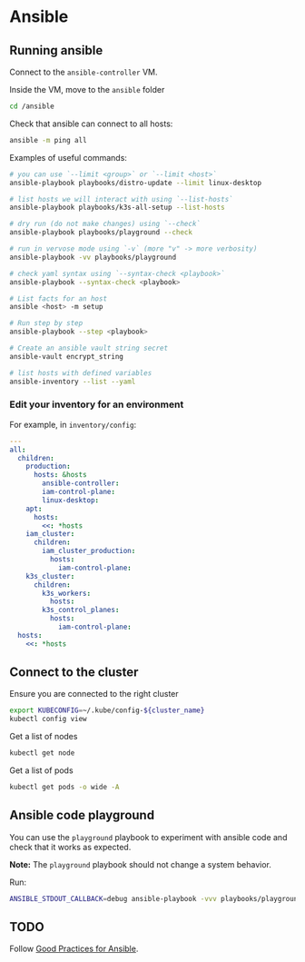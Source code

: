 # Ansible

## Running ansible

Connect to the `ansible-controller` VM.

Inside the VM, move to the `ansible` folder

```bash
cd /ansible
```

Check that ansible can connect to all hosts:

```bash
ansible -m ping all
```

Examples of useful commands:

```bash
# you can use `--limit <group>` or `--limit <host>`
ansible-playbook playbooks/distro-update --limit linux-desktop

# list hosts we will interact with using `--list-hosts`
ansible-playbook playbooks/k3s-all-setup --list-hosts

# dry run (do not make changes) using `--check`
ansible-playbook playbooks/playground --check

# run in vervose mode using `-v` (more "v" -> more verbosity)
ansible-playbook -vv playbooks/playground

# check yaml syntax using `--syntax-check <playbook>`
ansible-playbook --syntax-check <playbook>

# List facts for an host
ansible <host> -m setup

# Run step by step
ansible-playbook --step <playbook>

# Create an ansible vault string secret
ansible-vault encrypt_string

# list hosts with defined variables
ansible-inventory --list --yaml
```

### Edit your inventory for an environment

For example, in `inventory/config`:

```yaml
---
all:
  children:
    production:
      hosts: &hosts
        ansible-controller:
        iam-control-plane:
        linux-desktop:
    apt:
      hosts:
        <<: *hosts
    iam_cluster:
      children:
        iam_cluster_production:
          hosts:
            iam-control-plane:
    k3s_cluster:
      children:
        k3s_workers:
          hosts:
        k3s_control_planes:
          hosts:
            iam-control-plane:
  hosts:
    <<: *hosts
```

## Connect to the cluster

Ensure you are connected to the right cluster

```sh
export KUBECONFIG=~/.kube/config-${cluster_name}
kubectl config view
```

Get a list of nodes

```sh
kubectl get node
```

Get a list of pods

```sh
kubectl get pods -o wide -A
```

## Ansible code playground

You can use the `playground` playbook to experiment with ansible code and check
that it works as expected.

**Note:** The `playground` playbook should not change a system behavior.

Run:

```sh
ANSIBLE_STDOUT_CALLBACK=debug ansible-playbook -vvv playbooks/playground
```

## TODO

Follow [Good Practices for Ansible](https://redhat-cop.github.io/automation-good-practices/).
